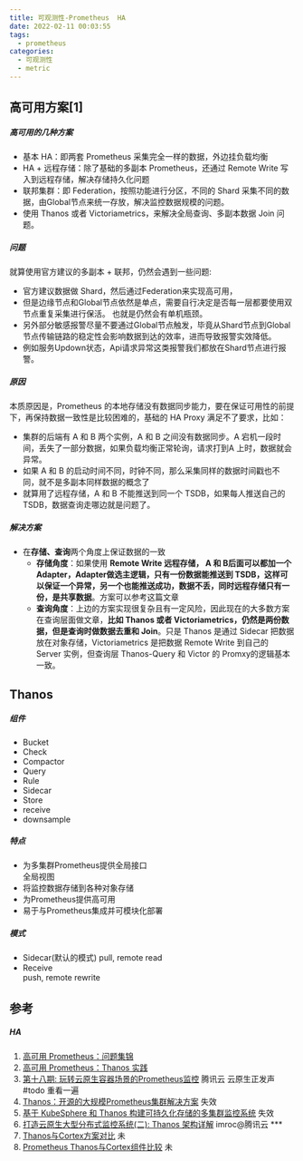 ```yaml
---
title: 可观测性-Prometheus  HA
date: 2022-02-11 00:03:55
tags:
  - prometheus
categories: 
  - 可观测性
  - metric
---
```


<p></p>
<!-- more -->


## 高可用方案[1]

#####  高可用的几种方案

+ 基本 HA：即两套 Prometheus 采集完全一样的数据，外边挂负载均衡
+ HA + 远程存储：除了基础的多副本 Prometheus，还通过 Remote Write 写入到远程存储，解决存储持久化问题
+ 联邦集群：即 Federation，按照功能进行分区，不同的 Shard 采集不同的数据，由Global节点来统一存放，解决监控数据规模的问题。
+ 使用 Thanos 或者 Victoriametrics，来解决全局查询、多副本数据 Join 问题。

##### 问题
就算使用官方建议的多副本 + 联邦，仍然会遇到一些问题:

+ 官方建议数据做 Shard，然后通过Federation来实现高可用，
+ 但是边缘节点和Global节点依然是单点，需要自行决定是否每一层都要使用双节点重复采集进行保活。
    也就是仍然会有单机瓶颈。
+ 另外部分敏感报警尽量不要通过Global节点触发，毕竟从Shard节点到Global节点传输链路的稳定性会影响数据到达的效率，进而导致报警实效降低。
+ 例如服务Updown状态，Api请求异常这类报警我们都放在Shard节点进行报警。

##### 原因
本质原因是，Prometheus 的本地存储没有数据同步能力，要在保证可用性的前提下，再保持数据一致性是比较困难的，基础的 HA Proxy 满足不了要求，比如：

+ 集群的后端有 A 和 B 两个实例，A 和 B 之间没有数据同步。A 宕机一段时间，丢失了一部分数据，如果负载均衡正常轮询，请求打到A 上时，数据就会异常。
+ 如果 A 和 B 的启动时间不同，时钟不同，那么采集同样的数据时间戳也不同，就不是多副本同样数据的概念了
+ 就算用了远程存储，A 和 B 不能推送到同一个 TSDB，如果每人推送自己的 TSDB，数据查询走哪边就是问题了。

##### 解决方案  
+ 在**存储、查询**两个角度上保证数据的一致
   + **存储角度**：如果使用 **Remote Write 远程存储， A 和 B后面可以都加一个 Adapter，Adapter做选主逻辑，只有一份数据能推送到 TSDB，这样可以保证一个异常，另一个也能推送成功，数据不丢，同时远程存储只有一份，是共享数据**。方案可以参考这篇文章 
   + **查询角度**：上边的方案实现很复杂且有一定风险，因此现在的大多数方案在查询层面做文章，**比如 Thanos 或者 Victoriametrics，仍然是两份数据，但是查询时做数据去重和 Join**。只是 Thanos 是通过 Sidecar 把数据放在对象存储，Victoriametrics 是把数据 Remote Write 到自己的 Server 实例，但查询层 Thanos-Query 和 Victor 的 Promxy的逻辑基本一致。



## Thanos 
##### 组件
+ Bucket
+ Check
+ Compactor
+ Query
+ Rule
+ Sidecar
+ Store
+ receive
+ downsample

##### 特点
+ 为多集群Prometheus提供全局接口  
  全局视图  
+ 将监控数据存储到各种对象存储
+ 为Prometheus提供高可用
+ 易于与Prometheus集成并可模块化部署  

##### 模式
+ Sidecar(默认的模式)
  pull, remote read  
+ Receive  
  push, remote rewrite
  

## 参考
##### HA
1. [高可用 Prometheus：问题集锦](http://www.xuyasong.com/?p=1921)
2. [高可用 Prometheus：Thanos 实践](http://www.xuyasong.com/?p=1925) 
3. [第十八期: 玩转云原生容器场景的Prometheus监控]()  腾讯云 云原生正发声  #todo 重看一遍
4. [Thanos：开源的大规模Prometheus集群解决方案](http://dockone.io/article/6019)   失效
5. [基于 KubeSphere 和 Thanos 构建可持久化存储的多集群监控系统](https://kubesphere.com.cn/live/jinaai0602-live/)  失效
6. [打造云原生大型分布式监控系统(二): Thanos 架构详解](https://zhuanlan.zhihu.com/p/128658137)   imroc@腾讯云 ***
100. [Thanos与Cortex方案对比](https://viva.gitbook.io/project/cloud-native/prometheus/cun-chu-fang-an-cha-yi-dui-bi) 未
101. [Prometheus Thanos与Cortex组件比较](https://blog.csdn.net/sinat_32582203/article/details/121487648) 未
